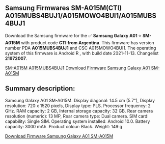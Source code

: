 <h2>Samsung Firmwares SM-A015M(CTI) A015MUBS4BUJ1/A015MOWO4BUI1/A015MUBS4BUJ1</h2>
Download the Samsung firmware for the ✅ <strong>Samsung Galaxy A01 </strong> ⭐ <strong>SM-A015M</strong> with product code <strong>CTI</strong> <strong> from Argentina</strong>. This firmware has version number PDA <strong>A015MUBS4BUJ1</strong> and CSC A015MOWO4BUI1. The operating system of this firmware is Android R , with build date 2021-11-13. Changelist <strong>21972007</strong>.


[SM-A015M](https://samfirm.shop/samsung/model/SM-A015M)
[A015MUBS4BUJ1](https://samfirm.shop/samsung/pda/A015MUBS4BUJ1)
[Download Firmware Samsung Galaxy A01 SM-A015M](https://samfirm.shop/samsung/firmware/474224)
<h2>Summary description:</h2>
<p>Samsung Galaxy A01 SM-A015M. Display diagonal: 14.5 cm (5.7"), Display resolution: 720 x 1520 pixels, Display type: PLS. Processor frequency: 2 GHz. RAM capacity: 2 GB, Internal storage capacity: 32 GB. Rear camera resolution (numeric): 13 MP, Rear camera type: Dual camera. SIM card capability: Single SIM. Operating system installed: Android 10.0. Battery capacity: 3000 mAh. Product colour: Black. Weight: 149 g</p>


[Download Firmware Samsung Galaxy A01 SM-A015M](https://samfirm.shop/samsung/firmware/474224)
